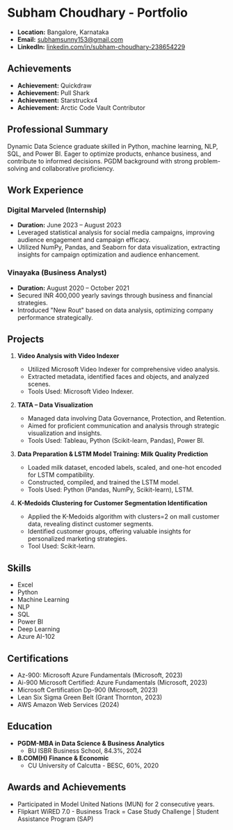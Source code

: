 # Subham Choudhary - Portfolio


- **Location:** Bangalore, Karnataka
- **Email:** subhamsunny153@gmail.com
- **LinkedIn:** [linkedin.com/in/subham-choudhary-238654229](https://www.linkedin.com/in/subham-choudhary-238654229)

## Achievements
- **Achievement:** Quickdraw
- **Achievement:** Pull Shark
- **Achievement:** Starstruckx4
- **Achievement:** Arctic Code Vault Contributor

## Professional Summary
Dynamic Data Science graduate skilled in Python, machine learning, NLP, SQL, and Power BI. Eager to optimize products, enhance business, and contribute to informed decisions. PGDM background with strong problem-solving and collaborative proficiency.

## Work Experience
### Digital Marveled (Internship)
- **Duration:** June 2023 – August 2023
- Leveraged statistical analysis for social media campaigns, improving audience engagement and campaign efficacy.
- Utilized NumPy, Pandas, and Seaborn for data visualization, extracting insights for campaign optimization and audience enhancement.

### Vinayaka (Business Analyst)
- **Duration:** August 2020 – October 2021
- Secured INR 400,000 yearly savings through business and financial strategies.
- Introduced "New Rout" based on data analysis, optimizing company performance strategically.

## Projects
1. **Video Analysis with Video Indexer**
   - Utilized Microsoft Video Indexer for comprehensive video analysis.
   - Extracted metadata, identified faces and objects, and analyzed scenes.
   - Tools Used: Microsoft Video Indexer.

2. **TATA – Data Visualization**
   - Managed data involving Data Governance, Protection, and Retention.
   - Aimed for proficient communication and analysis through strategic visualization and insights.
   - Tools Used: Tableau, Python (Scikit-learn, Pandas), Power BI.

3. **Data Preparation & LSTM Model Training: Milk Quality Prediction**
   - Loaded milk dataset, encoded labels, scaled, and one-hot encoded for LSTM compatibility.
   - Constructed, compiled, and trained the LSTM model.
   - Tools Used: Python (Pandas, NumPy, Scikit-learn), LSTM.

4. **K-Medoids Clustering for Customer Segmentation Identification**
   - Applied the K-Medoids algorithm with clusters=2 on mall customer data, revealing distinct customer segments.
   - Identified customer groups, offering valuable insights for personalized marketing strategies.
   - Tool Used: Scikit-learn.

## Skills
- Excel
- Python
- Machine Learning
- NLP
- SQL
- Power BI
- Deep Learning
- Azure AI-102

## Certifications
- Az-900: Microsoft Azure Fundamentals (Microsoft, 2023)
- Ai-900 Microsoft Certified: Azure Fundamentals (Microsoft, 2023)
- Microsoft Certification Dp-900 (Microsoft, 2023)
- Lean Six Sigma Green Belt (Grant Thornton, 2023)
- AWS Amazon Web Services (2024)

## Education
- **PGDM-MBA in Data Science & Business Analytics**
  - BU ISBR Business School, 84.3%, 2024
- **B.COM(H) Finance & Economic**
  - CU University of Calcutta - BESC, 60%, 2020

## Awards and Achievements
- Participated in Model United Nations (MUN) for 2 consecutive years.
- Flipkart WiRED 7.0 - Business Track = Case Study Challenge | Student Assistance Program (SAP)
